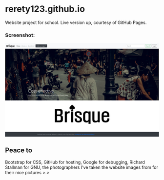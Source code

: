 # rerety123.github.io
Website project for school.
Live version up, courtesy of GitHub Pages.


### Screenshot:
![homepage screenshot](screenshot.png)

## Peace to
Bootstrap for CSS, GitHub for hosting, Google for debugging, Richard Stallman for GNU, the photographers I've taken the website images from for their nice pictures >.>
